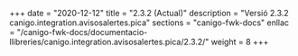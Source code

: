 +++
date        = "2020-12-12"
title       = "2.3.2 (Actual)"
description = "Versió 2.3.2 canigo.integration.avisosalertes.pica"
sections    = "canigo-fwk-docs"
enllac		= "/canigo-fwk-docs/documentacio-llibreries/canigo.integration.avisosalertes.pica/2.3.2/"
weight		= 8
+++
